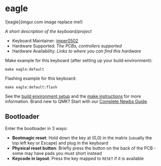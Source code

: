 # eagle

![eagle](imgur.com image replace me!)

*A short description of the keyboard/project*

* Keyboard Maintainer: [imper0502](https://github.com/imper0502)
* Hardware Supported: *The PCBs, controllers supported*
* Hardware Availability: *Links to where you can find this hardware*

Make example for this keyboard (after setting up your build environment):

    make eagle:default

Flashing example for this keyboard:

    make eagle:default:flash

See the [build environment setup](https://docs.qmk.fm/#/getting_started_build_tools) and the [make instructions](https://docs.qmk.fm/#/getting_started_make_guide) for more information. Brand new to QMK? Start with our [Complete Newbs Guide](https://docs.qmk.fm/#/newbs).

## Bootloader

Enter the bootloader in 3 ways:

* **Bootmagic reset**: Hold down the key at (0,0) in the matrix (usually the top left key or Escape) and plug in the keyboard
* **Physical reset button**: Briefly press the button on the back of the PCB - some may have pads you must short instead
* **Keycode in layout**: Press the key mapped to `RESET` if it is available
